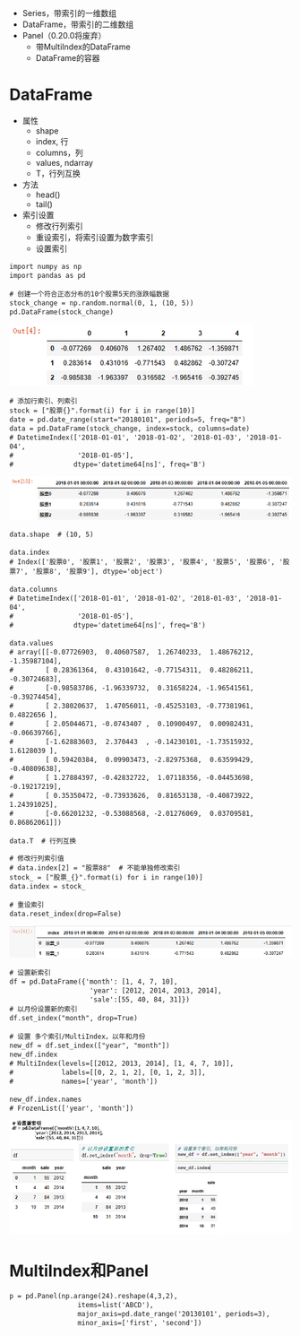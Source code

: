 - Series，带索引的⼀维数组
- DataFrame，带索引的二维数组
- Panel（0.20.0将废弃）
	- 带MultiIndex的DataFrame
	- DataFrame的容器
# DataFrame
- 属性
	- shape
	- index, 行
	- columns，列
	- values, ndarray
	- T，行列互换
- 方法
	- head()
	- tail()
- 索引设置
	- 修改⾏列索引
	- 重设索引，将索引设置为数字索引
	- 设置索引

```
import numpy as np
import pandas as pd

# 创建一个符合正态分布的10个股票5天的涨跌幅数据
stock_change = np.random.normal(0, 1, (10, 5))
pd.DataFrame(stock_change)
```
![](../photo/Pasted%20image%2020231027154530.png)

```
# 添加行索引、列索引
stock = ["股票{}".format(i) for i in range(10)]
date = pd.date_range(start="20180101", periods=5, freq="B")
data = pd.DataFrame(stock_change, index=stock, columns=date)
# DatetimeIndex(['2018-01-01', '2018-01-02', '2018-01-03', '2018-01-04',
#                '2018-01-05'],
#               dtype='datetime64[ns]', freq='B')
```
![](../photo/Pasted%20image%2020231027154847.png)

```
data.shape  # (10, 5)

data.index  
# Index(['股票0', '股票1', '股票2', '股票3', '股票4', '股票5', '股票6', '股票7', '股票8', '股票9'], dtype='object')

data.columns
# DatetimeIndex(['2018-01-01', '2018-01-02', '2018-01-03', '2018-01-04',
#                '2018-01-05'],
#               dtype='datetime64[ns]', freq='B')

data.values
# array([[-0.07726903,  0.40607587,  1.26740233,  1.48676212, -1.35987104],
#        [ 0.28361364,  0.43101642, -0.77154311,  0.48286211, -0.30724683],
#        [-0.98583786, -1.96339732,  0.31658224, -1.96541561, -0.39274454],
#        [ 2.38020637,  1.47056011, -0.45253103, -0.77381961,  0.4822656 ],
#        [ 2.05044671, -0.0743407 ,  0.10900497,  0.00982431, -0.06639766],
#        [-1.62883603,  2.370443  , -0.14230101, -1.73515932,  1.6128039 ],
#        [ 0.59420384,  0.09903473, -2.82975368,  0.63599429, -0.40809638],
#        [ 1.27884397, -0.42832722,  1.07118356, -0.04453698, -0.19217219],
#        [ 0.35350472, -0.73933626,  0.81653138, -0.40873922,  1.24391025],
#        [-0.66201232, -0.53088568, -2.01276069,  0.03709581,  0.86862061]])

data.T  # 行列互换
```

```
# 修改行列索引值
# data.index[2] = "股票88"  # 不能单独修改索引
stock_ = ["股票_{}".format(i) for i in range(10)]
data.index = stock_

# 重设索引
data.reset_index(drop=False)
```
![](../photo/Pasted%20image%2020231027155717.png)

```
# 设置新索引
df = pd.DataFrame({'month': [1, 4, 7, 10],
                    'year': [2012, 2014, 2013, 2014],
                    'sale':[55, 40, 84, 31]})
# 以月份设置新的索引
df.set_index("month", drop=True)

# 设置 多个索引/MultiIndex，以年和月份
new_df = df.set_index(["year", "month"])
new_df.index
# MultiIndex(levels=[[2012, 2013, 2014], [1, 4, 7, 10]],
#            labels=[[0, 2, 1, 2], [0, 1, 2, 3]],
#            names=['year', 'month'])

new_df.index.names
# FrozenList(['year', 'month'])
```
![](../photo/Pasted%20image%2020231027160656.png)
# MultiIndex和Panel
```
p = pd.Panel(np.arange(24).reshape(4,3,2),
                 items=list('ABCD'),
                 major_axis=pd.date_range('20130101', periods=3),
                 minor_axis=['first', 'second'])
                 
```